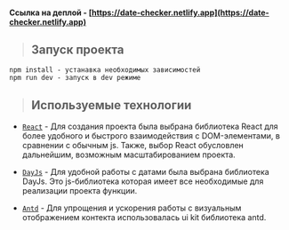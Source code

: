 #### **Ссылка на деплой** - [https://date-checker.netlify.app](https://date-checker.netlify.app)


> ## **Запуск проекта**

```
npm install - устанавка необходимых зависимостей
npm run dev - запуск в dev режиме
```

> ## **Используемые технологии**

- [`React`](https://react.dev/learn) - Для создания проекта была выбрана библиотека React для более удобного и быстрого взаимодействия с DOM-элементами, в сравнении с обычным js. Также, выбор React обусловлен дальнейшим, возможным масштабированием проекта. 

- [`DayJs`](https://day.js.org/docs/en/installation/installation) - Для удобной работы с датами была выбрана библиотека DayJs. Это js-библиотека которая имеет все необходимые для реализации проекта функции. 

- [`Antd`](https://ant.design) - Для упрощения и ускорения работы с визуальным отображением контекта использовалась ui kit библиотека antd.
